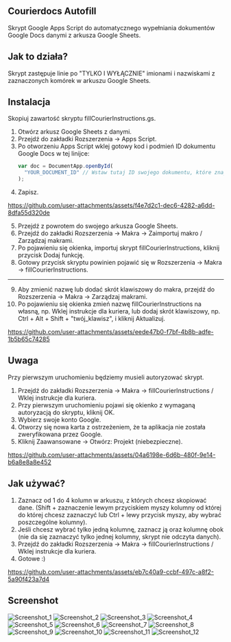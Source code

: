 ## Courierdocs Autofill

Skrypt Google Apps Script do automatycznego wypełniania dokumentów Google Docs danymi z arkusza Google Sheets.

## Jak to działa?

Skrypt zastępuje linie po "TYLKO I WYŁĄCZNIE" imionami i nazwiskami z zaznaczonych komórek w arkuszu Google Sheets.

## Instalacja

Skopiuj zawartość skryptu fillCourierInstructions.gs.

1. Otwórz arkusz Google Sheets z danymi.
2. Przejdź do zakładki Rozszerzenia -> Apps Script.
3. Po otworzeniu Apps Script wklej gotowy kod i podmień ID dokumentu Google Docs w tej linijce:
   ```js
   var doc = DocumentApp.openById(
     "YOUR_DOCUMENT_ID" // Wstaw tutaj ID swojego dokumentu, które znajdziesz w linku Google Docs, np. https://docs.google.com/document/d/YOUR_DOCUMENT_ID/edit
   );
   ```
4. Zapisz.

https://github.com/user-attachments/assets/f4e7d2c1-dec6-4282-a6dd-8dfa55d320de

5. Przejdź z powrotem do swojego arkusza Google Sheets.
6. Przejdź do zakładki Rozszerzenia -> Makra -> Zaimportuj makro / Zarządzaj makrami.
7. Po pojawieniu się okienka, importuj skrypt fillCourierInstructions, kliknij przycisk Dodaj funkcję.
8. Gotowy przycisk skryptu powinien pojawić się w Rozszerzenia -> Makra -> fillCourierInstructions.

---

9. Aby zmienić nazwę lub dodać skrót klawiszowy do makra, przejdź do Rozszerzenia -> Makra -> Zarządzaj makrami.
10. Po pojawieniu się okienka zmień nazwę fillCourierInstructions na własną, np. Wklej instrukcje dla kuriera, lub dodaj skrót klawiszowy, np. Ctrl + Alt + Shift + "twój_klawisz", i kliknij Aktualizuj.

https://github.com/user-attachments/assets/eede47b0-f7bf-4b8b-adfe-1b5b65c74285

## Uwaga

Przy pierwszym uruchomieniu będziemy musieli autoryzować skrypt.

1. Przejdź do zakładki Rozszerzenia -> Makra -> fillCourierInstructions / Wklej instrukcje dla kuriera.
2. Przy pierwszym uruchomieniu pojawi się okienko z wymaganą autoryzacją do skryptu, kliknij OK.
3. Wybierz swoje konto Google.
4. Otworzy się nowa karta z ostrzeżeniem, że ta aplikacja nie została zweryfikowana przez Google.
5. Kliknij Zaawansowane -> Otwórz: Projekt (niebezpieczne).

https://github.com/user-attachments/assets/04a6198e-6d6b-480f-9e14-b6a8e8a8e452

## Jak używać?

1. Zaznacz od 1 do 4 kolumn w arkuszu, z których chcesz skopiować dane. (Shift + zaznaczenie lewym przyciskiem myszy kolumny od której do której chcesz zaznaczyć lub Ctrl + lewy przycisk myszy, aby wybrać poszczególne kolumny).
2. Jeśli chcesz wybrać tylko jedną kolumnę, zaznacz ją oraz kolumnę obok (nie da się zaznaczyć tylko jednej kolumny, skrypt nie odczyta danych).
3. Przejdź do zakładki Rozszerzenia -> Makra -> fillCourierInstructions / Wklej instrukcje dla kuriera.
4. Gotowe :)

https://github.com/user-attachments/assets/eb7c40a9-ccbf-497c-a8f2-5a90f423a7d4

## Screenshot

![Screenshot_1](https://github.com/user-attachments/assets/cd06a588-9ddd-4ad2-84d8-183fc5c89e89)
![Screenshot_2](https://github.com/user-attachments/assets/1a037418-7368-44cf-9ea0-f27629d1f525)
![Screenshot_3](https://github.com/user-attachments/assets/d25a40b9-9ec7-4bcc-a429-34ea321d40d4)
![Screenshot_4](https://github.com/user-attachments/assets/5b6c908e-aadc-4551-8241-8fed80a953be)
![Screenshot_5](https://github.com/user-attachments/assets/38cebb82-7c5e-49fc-a425-4f540f62cbf4)
![Screenshot_6](https://github.com/user-attachments/assets/ddc64eaf-9721-4e24-8e6b-23c1acc8f03c)
![Screenshot_7](https://github.com/user-attachments/assets/6f2b2745-d753-4040-a0a4-ba66b540ca69)
![Screenshot_8](https://github.com/user-attachments/assets/639ad297-9258-421a-932e-3cfe63a3ea78)
![Screenshot_9](https://github.com/user-attachments/assets/3efebb1f-f787-4a4b-9f83-e6152fdc44b2)
![Screenshot_10](https://github.com/user-attachments/assets/af5b7a74-5c42-40dd-9906-8b67a5426029)
![Screenshot_11](https://github.com/user-attachments/assets/c3278418-c554-4ae5-b762-b36702cb4f39)
![Screenshot_12](https://github.com/user-attachments/assets/5e1910f2-e858-4c13-9ac8-dbe5e78830ab)

